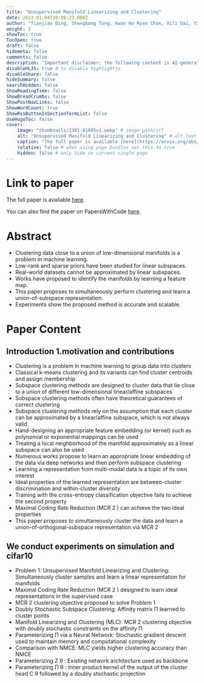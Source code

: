 ```yaml
---
title: "Unsupervised Manifold Linearizing and Clustering"
date: 2023-01-04T20:08:23.000Z
author: "Tianjiao Ding, Shengbang Tong, Kwan Ho Ryan Chan, Xili Dai, Yi Ma, Benjamin D. Haeffele"
weight: 2
showToc: true
TocOpen: true
draft: false
hidemeta: false
comments: false
description: "Important disclaimer: the following content is AI-generated, please make sure to fact check the presented information by reading the full paper."
disableHLJS: true # to disable highlightjs
disableShare: false
hideSummary: false
searchHidden: false
ShowReadingTime: false
ShowBreadCrumbs: false
ShowPostNavLinks: false
ShowWordCount: true
ShowRssButtonInSectionTermList: false
UseHugoToc: false
cover:
    image: "thumbnails/2301-01805v1.webp" # image path/url
    alt: "Unsupervised Manifold Linearizing and Clustering" # alt text
    caption: "The full paper is available [here](https://arxiv.org/abs/2301.01805)." # display caption under cover
    relative: false # when using page bundles set this to true
    hidden: false # only hide on current single page
---
```


# Link to paper
The full paper is available [here](https://arxiv.org/abs/2301.01805).

You can also find the paper on PapersWithCode [here](https://paperswithcode.com/paper/unsupervised-manifold-linearizing-and).

# Abstract
- Clustering data close to a union of low-dimensional manifolds is a problem in machine learning.
- Low-rank and sparse priors have been studied for linear subspaces.
- Real-world datasets cannot be approximated by linear subspaces.
- Works have proposed to identify the manifolds by learning a feature map.
- This paper proposes to simultaneously perform clustering and learn a union-of-subspace representation.
- Experiments show the proposed method is accurate and scalable.

# Paper Content

## Introduction 1.motivation and contributions
- Clustering is a problem in machine learning to group data into clusters
- Classical k-means clustering and its variants can find cluster centroids and assign membership
- Subspace clustering methods are designed to cluster data that lie close to a union of different low-dimensional linear/affine subspaces
- Subspace clustering methods often have theoretical guarantees of correct clustering
- Subspace clustering methods rely on the assumption that each cluster can be approximated by a linear/affine subspace, which is not always valid
- Hand-designing an appropriate feature embedding (or kernel) such as polynomial or exponential mappings can be used
- Treating a local neighborhood of the manifold approximately as a linear subspace can also be used
- Numerous works propose to learn an appropriate linear embedding of the data via deep networks and then perform subspace clustering
- Learning a representation from multi-modal data is a topic of its own interest
- Ideal properties of the learned representation are between-cluster discrimination and within-cluster diversity
- Training with the cross-entropy classification objective fails to achieve the second property
- Maximal Coding Rate Reduction (MCR 2 ) can achieve the two ideal properties
- This paper proposes to simultaneously cluster the data and learn a union-of-orthogonal-subspace representation via MCR 2

## We conduct experiments on simulation and cifar10
- Problem 1: Unsupervised Manifold Linearizing and Clustering: Simultaneously cluster samples and learn a linear representation for manifolds
- Maximal Coding Rate Reduction (MCR 2 ) designed to learn ideal representations in the supervised case
- MCR 2 clustering objective proposed to solve Problem 1
- Doubly Stochastic Subspace Clustering: Affinity matrix Π learned to cluster points
- Manifold Linearizing and Clustering (MLC): MCR 2 clustering objective with doubly stochastic constraints on the affinity Π
- Parameterizing Π via a Neural Network: Stochastic gradient descent used to maintain memory and computational complexity
- Comparison with NMCE: MLC yields higher clustering accuracy than NMCE
- Parameterizing Z θ : Existing network architecture used as backbone
- Parameterizing Π θ : Inner product kernel of the output of the cluster head C θ followed by a doubly stochastic projection
